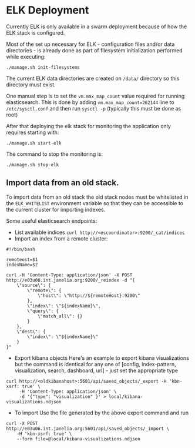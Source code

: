 # ELK Deployment

Currently ELK is only available in a swarm deployment because of how the ELK stack is configured.

Most of the set up necessary for ELK - configuration files and/or data directories - is already done as part of filesystem initialization performed while executing:
```
./manage.sh init-filesystems
```
The current ELK data directories are created on `/data/` directory so this directory must exist.

One manual step is to set the `vm.max_map_count` value required for running elasticsearch. This is done by adding `vm.max_map_count=262144` line to `/etc/sysctl.conf` and then run `sysctl -p` (typically this must be done as root)

After that deploying the elk stack for monitoring the application only requires starting with:
```
./manage.sh start-elk
```

The command to stop the monitoring is:
```
./manage.sh stop-elk
```

## Import data from an old stack.

To import data from an old stack the old stack nodes must be whitelisted in the `ELK_WHITELIST` environment variable so that they can be accessible to the current cluster for importing indexes.

Some useful elasticsearch endpoints:
* List available indices
`curl http://<escoordinator>:9200/_cat/indices`
* Import an index from a remote cluster:
```
#!/bin/bash

remoteost=$1
indexName=$2

curl -H 'Content-Type: application/json' -X POST http://e03u08.int.janelia.org:9200/_reindex -d "{
    \"source\": {
        \"remote\": {
            \"host\": \"http://${remoteHost}:9200\"
        },
        \"index\": \"${indexName}\",
        \"query\": {
            \"match_all\": {}
        }
    },
    \"dest\": {
        \"index\": \"${indexName}\"
    }
}"
```
* Export kibana objects
Here's an example to export kibana visualizations but the command is identical for any one of [config, index-pattern, visualization, search, dashboard, url] - just set the appropriate type
```
curl http://<oldkibanahost>:5601/api/saved_objects/_export -H 'kbn-xsrf: true' \
     -H 'Content-Type: application/json' \
     -d '{"type": "visualization" }' > local/kibana-visualizations.ndjson
```

* To import
Use the file generated by the above export command and run
```
curl -X POST http://e03u06.int.janelia.org:5601/api/saved_objects/_import \
    -H 'kbn-xsrf: true' \
    --form file=@local/kibana-visualizations.ndjson
```
